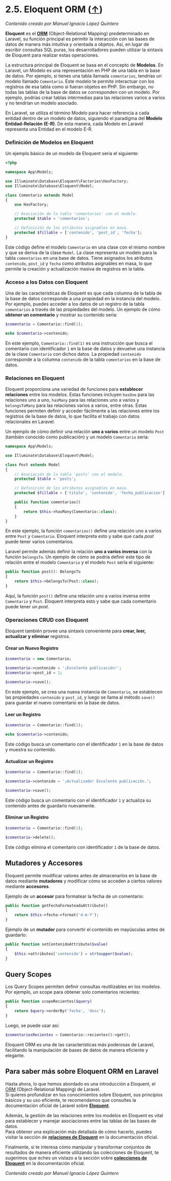 # 2.5. Eloquent ORM ([↑](README.md))

_Contenido creado por Manuel Ignacio López Quintero_

**Eloquent** es el [**ORM**](https://en.wikipedia.org/wiki/Object%E2%80%93relational_mapping) (Object-Relational Mapping) predeterminado en Laravel, su función principal es permitir la interacción con las bases de datos de manera más intuitiva y orientada a objetos. Así, en lugar de escribir consultas SQL puras, los desarrolladores pueden utilizar la sintaxis de Eloquent para realizar estas operaciones.

La estructura principal de Eloquent se basa en el concepto de **Modelos**. En Laravel, un Modelo es una representación en PHP de una tabla en la base de datos. Por ejemplo, si tienes una tabla llamada `comentarios`, tendrías un modelo llamado `Comentario`. Este modelo te permite interactuar con los registros de esa tabla como si fueran objetos en PHP. Sin embargo, no todas las tablas de la base de datos se corresponden con un modelo. Por ejemplo, podrías crear tablas intermedias para las relaciones varios a varios y no tendrían un modelo asociado.

En Laravel, se utiliza el término Modelo para hacer referencia a cada entidad dentro de un modelo de datos, siguiendo el paradigma del **Modelo Entidad-Relación (E-R)**. De esta manera, cada Modelo en Laravel representa una Entidad en el modelo E-R.

### Definición de Modelos en Eloquent

Un ejemplo básico de un modelo de Eloquent sería el siguiente:

```php
<?php

namespace App\Models;

use Illuminate\Database\Eloquent\Factories\HasFactory;
use Illuminate\Database\Eloquent\Model;

class Comentario extends Model
{
    use HasFactory;

    // Asociación de la tabla 'comentarios' con el modelo.
    protected $table = 'comentarios';

    // Definición de los atributos asignables en masa.
    protected $fillable = ['contenido', 'post_id', 'fecha'];
}
```

Este código define el modelo `Comentario` en una clase con el mismo nombre y que se deriva de la clase `Model`. La clase representa un modelo para la tabla `comentarios` en una base de datos. Tiene asignados los atributos `contenido`, `post_id` y `fecha` como atributos asignables en masa, lo que permite la creación y actualización masiva de registros en la tabla.

### Acceso a los Datos con Eloquent

Una de las características de Eloquent es que cada columna de la tabla de la base de datos corresponde a una propiedad en la instancia del modelo. Por ejemplo, puedes acceder a los datos de un registro de la tabla `comentarios` a través de las propiedades del modelo. Un ejemplo de cómo **obtener un comentario** y mostrar su contenido sería:

```php
$comentario = Comentario::find(1);

echo $comentario->contenido;
```

En este ejemplo, `Comentario::find(1)` es una instrucción que busca el comentario con identificador `1` en la base de datos y devuelve una instancia de la clase `Comentario` con dichos datos. La propiedad `contenido` corresponde a la columna `contenido` de la tabla `comentarios` en la base de datos.

### Relaciones en Eloquent

Eloquent proporciona una variedad de funciones para **establecer relaciones** entre los modelos. Estas funciones incluyen `hasOne` para las relaciones uno a uno, `hasMany` para las relaciones uno a varios y `belongsToMany` para las relaciones varios a varios, entre otras. Estas funciones permiten definir y acceder fácilmente a las relaciones entre los registros de la base de datos, lo que facilita el trabajo con datos relacionales en Laravel.

Un ejemplo de cómo definir una relación **uno a varios** entre un modelo `Post` (también conocido como publicación) y un modelo `Comentario` sería:

```php
namespace App\Models;

use Illuminate\Database\Eloquent\Model;

class Post extends Model
{
    // Asociación de la tabla 'posts' con el modelo.
    protected $table = 'posts';

    // Definición de los atributos asignables en masa.
    protected $fillable = ['titulo', 'contenido', 'fecha_publicacion'];

    public function comentarios()
    {
        return $this->hasMany(Comentario::class);
    }
}
```

En este ejemplo, la función `comentarios()` define una relación uno a varios entre `Post` y `Comentario`. Eloquent interpreta esto y sabe que cada *post* puede tener varios comentarios.

Laravel permite además definir la relación **uno a varios inversa** con la función `belongsTo`. Un ejemplo de cómo se podría definir este tipo de relación entre el modelo `Comentario` y el modelo `Post` sería el siguiente:

```php
public function post(): BelongsTo
{
    return $this->belongsTo(Post::class);
}
```

Aquí, la función `post()` define una relación uno a varios inversa entre `Comentario` y `Post`. Eloquent interpreta esto y sabe que cada comentario puede tener un *post*.

### Operaciones CRUD con Eloquent

Eloquent también provee una sintaxis conveniente para **crear, leer, actualizar y eliminar** registros.

#### Crear un Nuevo Registro

```php
$comentario = new Comentario;

$comentario->contenido = '¡Excelente publicación!';
$comentario->post_id = 1;

$comentario->save();
```

En este ejemplo, se crea una nueva instancia de `Comentario`, se establecen las propiedades `contenido` y `post_id`, y luego se llama al método `save()` para guardar el nuevo comentario en la base de datos.

#### Leer un Registro

```php
$comentario = Comentario::find(1);

echo $comentario->contenido;
```

Este código busca un comentario con el identificador `1` en la base de datos y muestra su contenido.

#### Actualizar un Registro

```php
$comentario = Comentario::find(1);

$comentario->contenido = '¡Actualizado! Excelente publicación.';

$comentario->save();
```

Este código busca un comentario con el identificador `1` y actualiza su contenido antes de guardarlo nuevamente.

#### Eliminar un Registro

```php
$comentario = Comentario::find(1);

$comentario->delete();
```

Este código elimina el comentario con identificador `1` de la base de datos.

## Mutadores y Accesores

Eloquent permite modificar valores antes de almacenarlos en la base de datos mediante **mutadores** y modificar cómo se acceden a ciertos valores mediante **accesores**.

Ejemplo de un **accesor** para formatear la fecha de un comentario:

```php
public function getFechaFormateadaAttribute()
{
    return $this->fecha->format('d-m-Y');
}
```

Ejemplo de un **mutador** para convertir el contenido en mayúsculas antes de guardarlo:

```php
public function setContenidoAttribute($value)
{
    $this->attributes['contenido'] = strtoupper($value);
}
```

## Query Scopes

Los Query Scopes permiten definir consultas reutilizables en los modelos. Por ejemplo, un scope para obtener solo comentarios recientes:

```php
public function scopeRecientes($query)
{
    return $query->orderBy('fecha', 'desc');
}
```

Luego, se puede usar así:

```php
$comentariosRecientes = Comentario::recientes()->get();
```

Eloquent ORM es una de las características más poderosas de Laravel, facilitando la manipulación de bases de datos de manera eficiente y elegante.

## Para saber más sobre Eloquent ORM en Laravel

Hasta ahora, lo que hemos abordado es una introducción a Eloquent, el [ORM](https://en.wikipedia.org/wiki/Object%E2%80%93relational_mapping) (Object-Relational Mapping) de Laravel.  
Si quieres profundizar en tus conocimientos sobre Eloquent, sus principios básicos y su uso eficiente, te recomendamos que consultes la documentación oficial de Laravel sobre **[Eloquent](https://laravel.com/docs/eloquent)**.

Además, la gestión de las relaciones entre los modelos en Eloquent es vital para establecer y manejar asociaciones entre las tablas de las bases de datos.  
Para obtener una explicación más detallada de cómo hacerlo, puedes visitar la sección de **[relaciones de Eloquent](https://laravel.com/docs/eloquent-relationships)** en la documentación oficial.

Finalmente, si te interesa cómo manipular y transformar conjuntos de resultados de manera eficiente utilizando las colecciones de Eloquent, te sugerimos que eches un vistazo a la sección sobre **[colecciones de Eloquent](https://laravel.com/docs/eloquent-collections)** en la documentación oficial.

_Contenido creado por Manuel Ignacio López Quintero_
